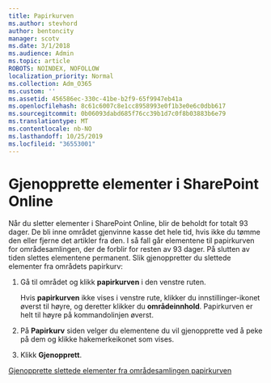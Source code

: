 ```yaml
---
title: Papirkurven
ms.author: stevhord
author: bentoncity
manager: scotv
ms.date: 3/1/2018
ms.audience: Admin
ms.topic: article
ROBOTS: NOINDEX, NOFOLLOW
localization_priority: Normal
ms.collection: Adm_O365
ms.custom: ''
ms.assetid: 456586ec-330c-41be-b2f9-65f9947eb41a
ms.openlocfilehash: 8c61c6007c8e1cc8958993e0f1b3e0e6c0dbb617
ms.sourcegitcommit: 0b06093dabd685f76cc39b1d7c0f8b03883b6e79
ms.translationtype: MT
ms.contentlocale: nb-NO
ms.lasthandoff: 10/25/2019
ms.locfileid: "36553001"
---
```

# <a name="restore-items-in-sharepoint-online"></a>Gjenopprette elementer i SharePoint Online

Når du sletter elementer i SharePoint Online, blir de beholdt for totalt 93 dager. De bli inne området gjenvinne kasse det hele tid, hvis ikke du tømme den eller fjerne det artikler fra den. I så fall går elementene til papirkurven for områdesamlingen, der de forblir for resten av 93 dager. På slutten av tiden slettes elementene permanent. Slik gjenoppretter du slettede elementer fra områdets papirkurv:
  
1. Gå til området og klikk **papirkurven** i den venstre ruten. 
    
    Hvis **papirkurven** ikke vises i venstre rute, klikker du innstillinger-ikonet øverst til høyre, og deretter klikker du **områdeinnhold**. Papirkurven er helt til høyre på kommandolinjen øverst.
    
2. På **Papirkurv** siden velger du elementene du vil gjenopprette ved å peke på dem og klikke hakemerkeikonet som vises. 
    
3. Klikk **Gjenopprett**.
    
[Gjenopprette slettede elementer fra områdesamlingen papirkurven](https://go.microsoft.com/fwlink/?linkid=866439)
  

